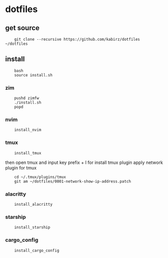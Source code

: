 # dotfiles

## get source

```shell
    git clone --recursive https://github.com/kabirz/dotfiles ~/dotfiles
```

## install

```shell
    bash
    source install.sh
```

### zim

```shell
    pushd zimfw
    ./install.sh
    popd
```

### nvim

```shell
    install_nvim
```

### tmux

```shell
    install_tmux
```

then open tmux and input key prefix + I for install tmux plugin
apply network plugin for tmux

```shell
    cd ~/.tmux/plugins/tmux
    git am ~/dotfiles/0001-network-show-ip-address.patch
```

### alacritty

```shell
    install_alacritty
```

### starship

```shell
    install_starship
```

### cargo_config

```shell
    install_cargo_config

```
